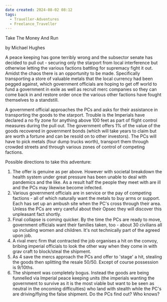 ```yaml
---
date created: 2024-08-02 08:12
tags:
  - Traveller-Adventures
  - Freelance_Traveller
---
```


Take The Money And Run

by Michael Hughes

A peace keeping has gone terribly wrong and the subsector senate has decided to pull out - securing only the starport from local interference but otherwise letting the various factions battling for supremacy fight it out. Amidst the chaos there is an opportunity to be made. Specifically transporting a store of valuable metals that the local currency had been pegged against, which government officials are hoping to get off world to fund a government in exile as well as recruit merc companies so they can come back in and restore order once the various other factions have fought themselves to a standstill.

A government official approaches the PCs and asks for their assistance in transporting the goods to the starport. Trouble is the Imperials have declared a no fly zone for anything above 100 feet as part of flight control measures during the pull out. The government offers 1% of the value of the goods recovered in government bonds (which will take years to claim but are worth a fortune and can be resold on to other investors). The PCs will have to pick metals (four dump trucks worth), transport them through crowded streets and through various zones of control of competing factions.

Possible directions to take this adventure:

1. The offer is genuine as per above. However with societal breakdown the health system under great pressure has been unable to deal with pandemics and the like. As a result half the people they meet with are ill and the PCs may likewise become infected.
2. Various government officials are in service or the pay of competing factions - all of which naturally want the metals to buy arms or support. Each has set up an ambush site when the PC's cross through their area. Unless the PCs are very careful about their Opsec they will discover this unpleasant fact shortly.
3. Final collapse is coming quicker. By the time the PCs are ready to move, government officials want their families taken, too - about 30 civilians all up including women and children. It's not technically part of the agreed upon job.
4. A rival merc firm that contracted the job organises a hit on the convoy, bribing imperial officials to look the other way when they come in with grav craft to block/steal the shipment.
5. As 4 save the mercs approach the PCs and offer to 'stage' a hit, stealing the goods then splitting the resale 50/50. Except of course possession is 9/10ths.
6. The shipment was completely bogus. Instead the goods are being funnelled via Imperial peace keeping units (the imperials wanting the government to survive as it is the most viable but want to be seen as neutral in the oncoming difficulties) who land with stealth while the PC's are driving/flying the false shipment. Do the PCs find out? Who knows?
